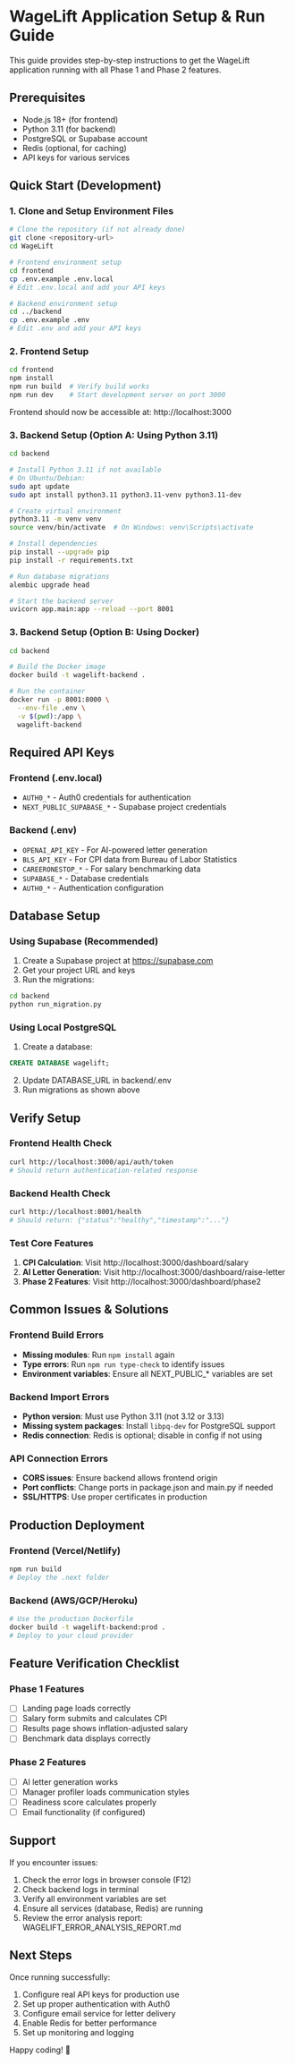 # WageLift Application Setup & Run Guide

This guide provides step-by-step instructions to get the WageLift application running with all Phase 1 and Phase 2 features.

## Prerequisites

- Node.js 18+ (for frontend)
- Python 3.11 (for backend) 
- PostgreSQL or Supabase account
- Redis (optional, for caching)
- API keys for various services

## Quick Start (Development)

### 1. Clone and Setup Environment Files

```bash
# Clone the repository (if not already done)
git clone <repository-url>
cd WageLift

# Frontend environment setup
cd frontend
cp .env.example .env.local
# Edit .env.local and add your API keys

# Backend environment setup
cd ../backend
cp .env.example .env
# Edit .env and add your API keys
```

### 2. Frontend Setup

```bash
cd frontend
npm install
npm run build  # Verify build works
npm run dev    # Start development server on port 3000
```

Frontend should now be accessible at: http://localhost:3000

### 3. Backend Setup (Option A: Using Python 3.11)

```bash
cd backend

# Install Python 3.11 if not available
# On Ubuntu/Debian:
sudo apt update
sudo apt install python3.11 python3.11-venv python3.11-dev

# Create virtual environment
python3.11 -m venv venv
source venv/bin/activate  # On Windows: venv\Scripts\activate

# Install dependencies
pip install --upgrade pip
pip install -r requirements.txt

# Run database migrations
alembic upgrade head

# Start the backend server
uvicorn app.main:app --reload --port 8001
```

### 3. Backend Setup (Option B: Using Docker)

```bash
cd backend

# Build the Docker image
docker build -t wagelift-backend .

# Run the container
docker run -p 8001:8000 \
  --env-file .env \
  -v $(pwd):/app \
  wagelift-backend
```

## Required API Keys

### Frontend (.env.local)
- `AUTH0_*` - Auth0 credentials for authentication
- `NEXT_PUBLIC_SUPABASE_*` - Supabase project credentials

### Backend (.env)
- `OPENAI_API_KEY` - For AI-powered letter generation
- `BLS_API_KEY` - For CPI data from Bureau of Labor Statistics
- `CAREERONESTOP_*` - For salary benchmarking data
- `SUPABASE_*` - Database credentials
- `AUTH0_*` - Authentication configuration

## Database Setup

### Using Supabase (Recommended)

1. Create a Supabase project at https://supabase.com
2. Get your project URL and keys
3. Run the migrations:

```bash
cd backend
python run_migration.py
```

### Using Local PostgreSQL

1. Create a database:
```sql
CREATE DATABASE wagelift;
```

2. Update DATABASE_URL in backend/.env
3. Run migrations as shown above

## Verify Setup

### Frontend Health Check
```bash
curl http://localhost:3000/api/auth/token
# Should return authentication-related response
```

### Backend Health Check
```bash
curl http://localhost:8001/health
# Should return: {"status":"healthy","timestamp":"..."}
```

### Test Core Features

1. **CPI Calculation**: Visit http://localhost:3000/dashboard/salary
2. **AI Letter Generation**: Visit http://localhost:3000/dashboard/raise-letter
3. **Phase 2 Features**: Visit http://localhost:3000/dashboard/phase2

## Common Issues & Solutions

### Frontend Build Errors
- **Missing modules**: Run `npm install` again
- **Type errors**: Run `npm run type-check` to identify issues
- **Environment variables**: Ensure all NEXT_PUBLIC_* variables are set

### Backend Import Errors
- **Python version**: Must use Python 3.11 (not 3.12 or 3.13)
- **Missing system packages**: Install `libpq-dev` for PostgreSQL support
- **Redis connection**: Redis is optional; disable in config if not using

### API Connection Errors
- **CORS issues**: Ensure backend allows frontend origin
- **Port conflicts**: Change ports in package.json and main.py if needed
- **SSL/HTTPS**: Use proper certificates in production

## Production Deployment

### Frontend (Vercel/Netlify)
```bash
npm run build
# Deploy the .next folder
```

### Backend (AWS/GCP/Heroku)
```bash
# Use the production Dockerfile
docker build -t wagelift-backend:prod .
# Deploy to your cloud provider
```

## Feature Verification Checklist

### Phase 1 Features
- [ ] Landing page loads correctly
- [ ] Salary form submits and calculates CPI
- [ ] Results page shows inflation-adjusted salary
- [ ] Benchmark data displays correctly

### Phase 2 Features  
- [ ] AI letter generation works
- [ ] Manager profiler loads communication styles
- [ ] Readiness score calculates properly
- [ ] Email functionality (if configured)

## Support

If you encounter issues:

1. Check the error logs in browser console (F12)
2. Check backend logs in terminal
3. Verify all environment variables are set
4. Ensure all services (database, Redis) are running
5. Review the error analysis report: WAGELIFT_ERROR_ANALYSIS_REPORT.md

## Next Steps

Once running successfully:

1. Configure real API keys for production use
2. Set up proper authentication with Auth0
3. Configure email service for letter delivery
4. Enable Redis for better performance
5. Set up monitoring and logging

Happy coding! 🚀